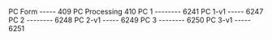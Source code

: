 PC Form ----- 409
PC Processing 410
PC 1 -------- 6241
PC 1-v1 ----- 6247
PC 2 -------- 6248
PC 2-v1 ----- 6249
PC 3 -------- 6250
PC 3-v1 ----- 6251
